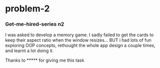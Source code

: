 # problem-2

### Get-me-hired-series n2

I was asked to develop a memory game. I sadly failed to get the cards to keep their aspect ratio when the window resizes...
BUT i had lots of fun exploring OOP concepts, rethought the whole app design a couple times, and learnt a lot doing it.

Thanks to ***** for giving me this task
